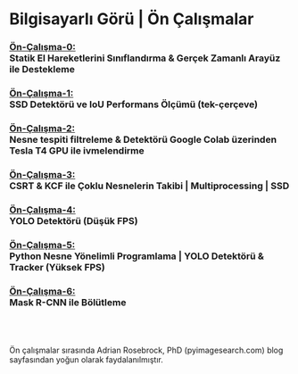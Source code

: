 # Bilgisayarlı Görü | Ön Çalışmalar
### [Ön-Çalışma-0:](https://github.com/001honi/hand-gest-recog) <br>Statik El Hareketlerini Sınıflandırma & Gerçek Zamanlı Arayüz ile Destekleme

### [Ön-Çalışma-1:](work-1) <br>SSD Detektörü ve IoU Performans Ölçümü (tek-çerçeve)

### [Ön-Çalışma-2:](work-2) <br>Nesne tespiti filtreleme & Detektörü Google Colab üzerinden Tesla T4 GPU ile ivmelendirme

### [Ön-Çalışma-3:](work-3) <br>CSRT & KCF ile Çoklu Nesnelerin Takibi | Multiprocessing | SSD

### [Ön-Çalışma-4:](work-4) <br>YOLO Detektörü (Düşük FPS)

### [Ön-Çalışma-5:](work-5) <br>Python Nesne Yönelimli Programlama | YOLO Detektörü & Tracker (Yüksek FPS)   

### [Ön-Çalışma-6:](work-6) <br>Mask R-CNN ile Bölütleme  



<br><br><br>
Ön çalışmalar sırasında Adrian Rosebrock, PhD (pyimagesearch.com) blog sayfasından yoğun olarak faydalanılmıştır.
